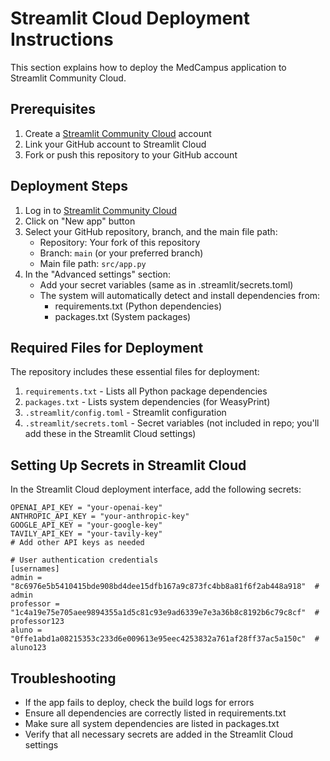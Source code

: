 # Streamlit Cloud Deployment Instructions

This section explains how to deploy the MedCampus application to Streamlit Community Cloud.

## Prerequisites

1. Create a [Streamlit Community Cloud](https://streamlit.io/cloud) account
2. Link your GitHub account to Streamlit Cloud
3. Fork or push this repository to your GitHub account

## Deployment Steps

1. Log in to [Streamlit Community Cloud](https://share.streamlit.io/)
2. Click on "New app" button
3. Select your GitHub repository, branch, and the main file path:
   - Repository: Your fork of this repository
   - Branch: `main` (or your preferred branch)
   - Main file path: `src/app.py`
4. In the "Advanced settings" section:
   - Add your secret variables (same as in .streamlit/secrets.toml)
   - The system will automatically detect and install dependencies from:
     - requirements.txt (Python dependencies)
     - packages.txt (System packages)

## Required Files for Deployment

The repository includes these essential files for deployment:

1. `requirements.txt` - Lists all Python package dependencies
2. `packages.txt` - Lists system dependencies (for WeasyPrint)
3. `.streamlit/config.toml` - Streamlit configuration
4. `.streamlit/secrets.toml` - Secret variables (not included in repo; you'll add these in the Streamlit Cloud settings)

## Setting Up Secrets in Streamlit Cloud

In the Streamlit Cloud deployment interface, add the following secrets:

```
OPENAI_API_KEY = "your-openai-key"
ANTHROPIC_API_KEY = "your-anthropic-key"
GOOGLE_API_KEY = "your-google-key"
TAVILY_API_KEY = "your-tavily-key"
# Add other API keys as needed

# User authentication credentials
[usernames]
admin = "8c6976e5b5410415bde908bd4dee15dfb167a9c873fc4bb8a81f6f2ab448a918"  # admin
professor = "1c4a19e75e705aee9894355a1d5c81c93e9ad6339e7e3a36b8c8192b6c79c8cf"  # professor123
aluno = "0ffe1abd1a08215353c233d6e009613e95eec4253832a761af28ff37ac5a150c"  # aluno123
```

## Troubleshooting

- If the app fails to deploy, check the build logs for errors
- Ensure all dependencies are correctly listed in requirements.txt
- Make sure all system dependencies are listed in packages.txt
- Verify that all necessary secrets are added in the Streamlit Cloud settings
